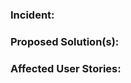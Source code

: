<!-- Please make the title simple in terms of describing the highest level view, include incident in title -->
<!-- of what the pull request is trying to implement, for instance "Account Creation & Login Screen Incident" -->

### Incident:
<!-- Describe the problem in detail, what exactly is going on? What are the -->
<!-- consequences or not taking action on resolving the incident? -->

<!-- Ex: 
Issue with Issue Templates not having apt descriptions or good guiding points to make them actually 
reliably and a feature I'd want to use on Github. This will lead to any issues not being documented and
make the history of the project less trackable and traceable.
-->
### Proposed Solution(s):
<!-- Solution/solutions on how to resolve the incident, this can later be brought -->
<!-- up in a standup to resolve completely. -->

<!-- Ex: 
- Update the Issue Templates with proper, helpful descriptors and not just a bunch of comments
  to make the entire process more efficient and organized.
- Let a person who makes a Issue eat ice cream
-->
### Affected User Stories:
<!-- List any stories that might've been affected by this issue negatively -->

<!-- Ex: 
- **Customizable User Story #13**: Makes me less motivated to use the Issue Template
- **Customizable User Story #15**: Makes me not want to make the ReadMe file :(
-->
